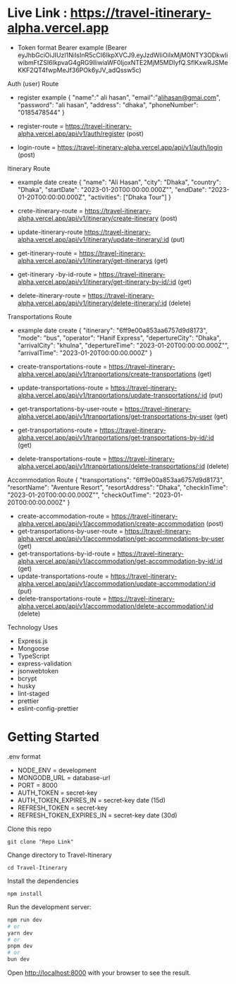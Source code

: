 # Live Link : https://travel-itinerary-alpha.vercel.app

- Token format Bearer
  example (Bearer eyJhbGciOiJIUzI1NiIsInR5cCI6IkpXVCJ9.eyJzdWIiOiIxMjM0NTY3ODkwIiwibmFtZSI6IkpvaG4gRG9lIiwiaWF0IjoxNTE2MjM5MDIyfQ.SflKxwRJSMeKKF2QT4fwpMeJf36POk6yJV_adQssw5c)

Auth (user) Route

- register example
  {
  "name":" ali hasan",
  "email":"alihasan@gmai.com",
  "password": "ali hasan",
  "address": "dhaka",
  "phoneNumber": "0185478544"
  }

- register-route =  https://travel-itinerary-alpha.vercel.app/api/v1/auth/register (post)
- login-route = https://travel-itinerary-alpha.vercel.app/api/v1/auth/login (post)

Itinerary Route

- example date create
  {
  "name": "Ali Hasan",
  "city": "Dhaka",
  "country": "Dhaka",
  "startDate": "2023-01-20T00:00:00.000Z"",
  "endDate": "2023-01-20T00:00:00.000Z",
  "activities": ["Dhaka Tour"]
  }

- crete-itinerary-route = https://travel-itinerary-alpha.vercel.app/api/v1/itinerary/create-itinerary (post)
- update-itinerary-route https://travel-itinerary-alpha.vercel.app/api/v1/itinerary/update-itinerary/:id (put)
- get-itinerary-route = https://travel-itinerary-alpha.vercel.app/api/v1/itinerary/get-itinerarys (get)
- get-itinerary -by-id-route = https://travel-itinerary-alpha.vercel.app/api/v1/itinerary/get-itinerary-by-id/:id (get)
- delete-itinerary-route = https://travel-itinerary-alpha.vercel.app/api/v1/itinerary/delete-itinerary/:id (delete)

Transportations Route
- example date create
  {
  "itinerary": "6ff9e00a853aa6757d9d8173",
  "mode": "bus",
  "operator": "Hanif Express",
  "depertureCity": "Dhaka",
  "arrivalCity": "khulna",
  "depertureTime": "2023-01-20T00:00:00.000Z"",
  "arrivalTime": "2023-01-20T00:00:00.000Z"
  }

- create-transportations-route = https://travel-itinerary-alpha.vercel.app/api/v1/tranportations/create-transportations (get)
- update-transportations-route = https://travel-itinerary-alpha.vercel.app/api/v1/tranportations/update-transportations/:id (put)
- get-transportations-by-user-route = https://travel-itinerary-alpha.vercel.app/api/v1/tranportations/get-transportations-by-user (get)
- get-transportations-route = https://travel-itinerary-alpha.vercel.app/api/v1/tranportations/get-transportations-by-id/:id (get)
- delete-transportations-route = https://travel-itinerary-alpha.vercel.app/api/v1/tranportations/delete-transportations/:id (delete)

Accommodation Route
{
  "transportations": "6ff9e00a853aa6757d9d8173",
  "resortName": "Aventure Resort",
  "resortAddress": "Dhaka",
  "checkInTime": "2023-01-20T00:00:00.000Z"",
  "checkOutTime": "2023-01-20T00:00:00.000Z"
  }

- create-accommodation-route = https://travel-itinerary-alpha.vercel.app/api/v1/accommodation/create-accommodation (post)
- get-transportations-by-user-route = https://travel-itinerary-alpha.vercel.app/api/v1/accommodation/get-accommodations-by-user (get)
- get-transportations-by-id-route = https://travel-itinerary-alpha.vercel.app/api/v1/accommodation/get-accommodation-by-id/:id (get)
- update-transportations-route = https://travel-itinerary-alpha.vercel.app/api/v1/accommodation/update-accommodation/:id (put)
- delete-transportations-route = https://travel-itinerary-alpha.vercel.app/api/v1/accommodation/delete-accommodation/:id (delete)

Technology Uses

- Express.js
- Mongoose
- TypeScript
- express-validation
- jsonwebtoken
- bcrypt
- husky
- lint-staged
- prettier
- eslint-config-prettier


# Getting Started

.env format
- NODE_ENV = development
- MONGODB_URL = database-url
- PORT = 8000
- AUTH_TOKEN = secret-key
- AUTH_TOKEN_EXPIRES_IN = secret-key date (15d)
- REFRESH_TOKEN = secret-key
- REFRESH_TOKEN_EXPIRES_IN = secret-key date (30d)

Clone this repo

```
git clone "Repo Link"
```

Change directory to Travel-Itinerary

```
cd Travel-Itinerary
```

Install the dependencies

```
npm install
```

Run the development server:

```bash
npm run dev
# or
yarn dev
# or
pnpm dev
# or
bun dev
```

Open [http://localhost:8000](http://localhost:8000) with your browser to see the result.